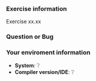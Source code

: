 ### Exercise information

<!-- 
Exercise 1.1
> Review the documentation for your compiler and determine what file naming convention it uses. Compile and run the main program from page 2.
-->
Exercise xx.xx

### Question or Bug

<!--
cannot compile.
-->

### Your enviroment information

- **System**:  :grey_question:
- **Compiler version/IDE**:  :grey_question:
